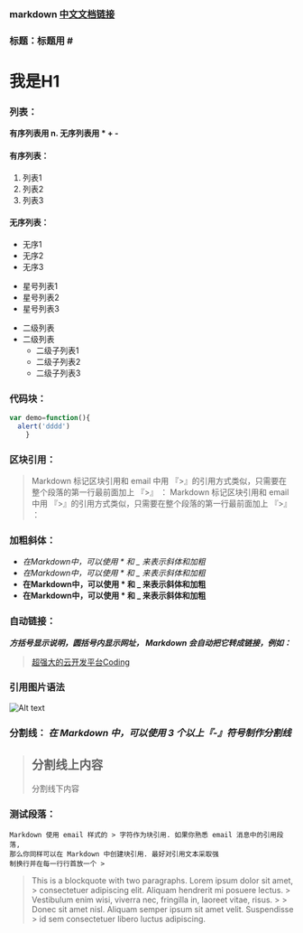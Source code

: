 ### markdown  [中文文档链接](https://markdown-zh.readthedocs.io/en/latest/)


### 标题：**标题用 #**
# 我是H1 
### 列表：
**有序列表用 n. 无序列表用 * + -** 
#### 有序列表：
  1. 列表1
  2. 列表2
  3. 列表3
#### 无序列表：
- 无序1
- 无序2
- 无序3
* 星号列表1
* 星号列表2
* 星号列表3
+ 二级列表
+ 二级列表
  - 二级子列表1
  - 二级子列表2
  - 二级子列表3

### 代码块：
``` javascript
var demo=function(){
  alert('dddd')
    }
```
### 区块引用：
  > Markdown 标记区块引用和 email 中用 『>』的引用方式类似，只需要在整个段落的第一行最前面加上 『>』 ：
  > Markdown 标记区块引用和 email 中用 『>』的引用方式类似，只需要在整个段落的第一行最前面加上 『>』 ：

### 加粗斜体：
 * *在Markdown中，可以使用 * 和  _  来表示斜体和加粗*
 * _在Markdown中，可以使用 * 和  _  来表示斜体和加粗_
 * **在Markdown中，可以使用 * 和  _  来表示斜体和加粗**
 * __在Markdown中，可以使用 * 和  _  来表示斜体和加粗__

### 自动链接：
**_方括号显示说明，圆括号内显示网址， Markdown 会自动把它转成链接，例如：_**

> [超强大的云开发平台Coding](http://www.jiufenku.com)

### 引用图片语法
 ![Alt text](/path/to/img.jpg)


### 分割线： **_在 Markdown 中，可以使用 3 个以上『-』符号制作分割线_**

>  分割线上内容
>  ---
>  分割线下内容

### 测试段落：
    Markdown 使用 email 样式的 > 字符作为块引用. 如果你熟悉 email 消息中的引用段落,
    那么你同样可以在 Markdown 中创建块引用. 最好对引用文本采取强
    制换行并在每一行行首放一个 > 
       
   > This is a blockquote with two paragraphs. Lorem ipsum dolor sit amet,
    > consectetuer adipiscing elit. Aliquam hendrerit mi posuere lectus.
    > Vestibulum enim wisi, viverra nec, fringilla in, laoreet vitae, risus.
    >
    > Donec sit amet nisl. Aliquam semper ipsum sit amet velit. Suspendisse
    > id sem consectetuer libero luctus adipiscing.       
        

